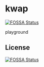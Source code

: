 # kwap
[![FOSSA Status](https://app.fossa.com/api/projects/git%2Bgithub.com%2Fgotchawk%2Fkwap.svg?type=shield)](https://app.fossa.com/projects/git%2Bgithub.com%2Fgotchawk%2Fkwap?ref=badge_shield)

playground


## License
[![FOSSA Status](https://app.fossa.com/api/projects/git%2Bgithub.com%2Fgotchawk%2Fkwap.svg?type=large)](https://app.fossa.com/projects/git%2Bgithub.com%2Fgotchawk%2Fkwap?ref=badge_large)